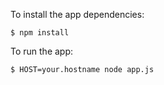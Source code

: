 To install the app dependencies:

    $ npm install

To run the app:

    $ HOST=your.hostname node app.js
